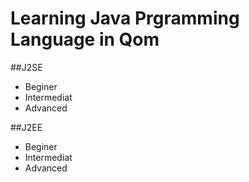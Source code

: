 # Learning Java Prgramming Language in Qom


##J2SE

* Beginer
* Intermediat
* Advanced

##J2EE

* Beginer
* Intermediat
* Advanced


